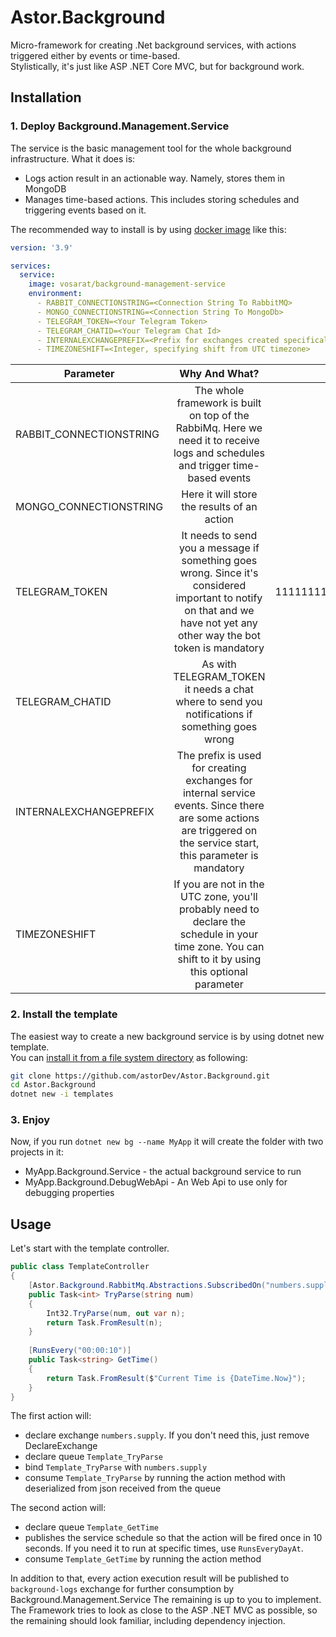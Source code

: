 # Astor.Background

Micro-framework for creating .Net background services, with actions triggered either by events or time-based.  
Stylistically, it's just like ASP .NET Core MVC, but for background work.

## Installation

### 1. Deploy Background.Management.Service  
The service is the basic management tool for the whole background infrastructure. What it does is:

- Logs action result in an actionable way. Namely, stores them in MongoDB
- Manages time-based actions. This includes storing schedules and triggering events based on it.

The recommended way to install is by using [docker image](https://hub.docker.com/repository/docker/vosarat/background-management-service) like this:

```yml
version: '3.9'

services: 
  service:
    image: vosarat/background-management-service
    environment:
      - RABBIT_CONNECTIONSTRING=<Connection String To RabbitMQ>
      - MONGO_CONNECTIONSTRING=<Connection String To MongoDb>
      - TELEGRAM_TOKEN=<Your Telegram Token>
      - TELEGRAM_CHATID=<Your Telegram Chat Id>
      - INTERNALEXCHANGEPREFIX=<Prefix for exchanges created specifically for that service>
      - TIMEZONESHIFT=<Integer, specifying shift from UTC timezone>
```

| Parameter | Why And What? | Example |
| ------------ | :-----------: | :----------: |
| RABBIT_CONNECTIONSTRING | The whole framework is built on top of the RabbiMq. Here we need it to receive logs and schedules and trigger time-based events | amqp://localhost:5672 |
| MONGO_CONNECTIONSTRING | Here it will store the results of an action | mongodb://localhost:27017 |
| TELEGRAM_TOKEN | It needs to send you a message if something goes wrong. Since it's considered important to notify on that and we have not yet any other way the bot token is mandatory | 111111111:AAAAAAAAAAAAAAAAAAAAAAAAAAA |
| TELEGRAM_CHATID | As with TELEGRAM_TOKEN it needs a chat where to send you notifications if something goes wrong | -11111111111 |
| INTERNALEXCHANGEPREFIX | The prefix is used for creating exchanges for internal service events. Since there are some actions are triggered on the service start, this parameter is mandatory | my |
| TIMEZONESHIFT | If you are not in the UTC zone, you'll probably need to declare the schedule in your time zone. You can shift to it by using this optional parameter | -3 |

### 2. Install the template

The easiest way to create a new background service is by using dotnet new template.  
You can [install it from a file system directory](https://docs.microsoft.com/en-us/dotnet/core/tools/custom-templates#to-install-a-template-from-a-file-system-directory) as following:
```sh
git clone https://github.com/astorDev/Astor.Background.git
cd Astor.Background
dotnet new -i templates
```

### 3. Enjoy

Now, if you run `dotnet new bg --name MyApp` it will create the folder with two projects in it:
- MyApp.Background.Service - the actual background service to run
- MyApp.Background.DebugWebApi - An Web Api to use only for debugging properties

## Usage

Let's start with the template controller.

```csharp
public class TemplateController
{
    [Astor.Background.RabbitMq.Abstractions.SubscribedOn("numbers.supply", DeclareExchange = true)]
    public Task<int> TryParse(string num)
    {
        Int32.TryParse(num, out var n);
        return Task.FromResult(n);
    }
    
    [RunsEvery("00:00:10")]
    public Task<string> GetTime()
    {
        return Task.FromResult($"Current Time is {DateTime.Now}");
    }
}
```

The first action will:
- declare exchange `numbers.supply`. If you don't need this, just remove DeclareExchange
- declare queue `Template_TryParse`
- bind `Template_TryParse` with `numbers.supply`
- consume `Template_TryParse` by running the action method with deserialized from json received from the queue

The second action will:
- declare queue `Template_GetTime`
- publishes the service schedule so that the action will be fired once in 10 seconds. If you need it to run at specific times, use `RunsEveryDayAt`.
- consume `Template_GetTime` by running the action method

In addition to that, every action execution result will be published to `background-logs` exchange for further consumption by Background.Management.Service
The remaining is up to you to implement. The Framework tries to look as close to the ASP .NET MVC as possible, so the remaining should look familiar, including dependency injection.
